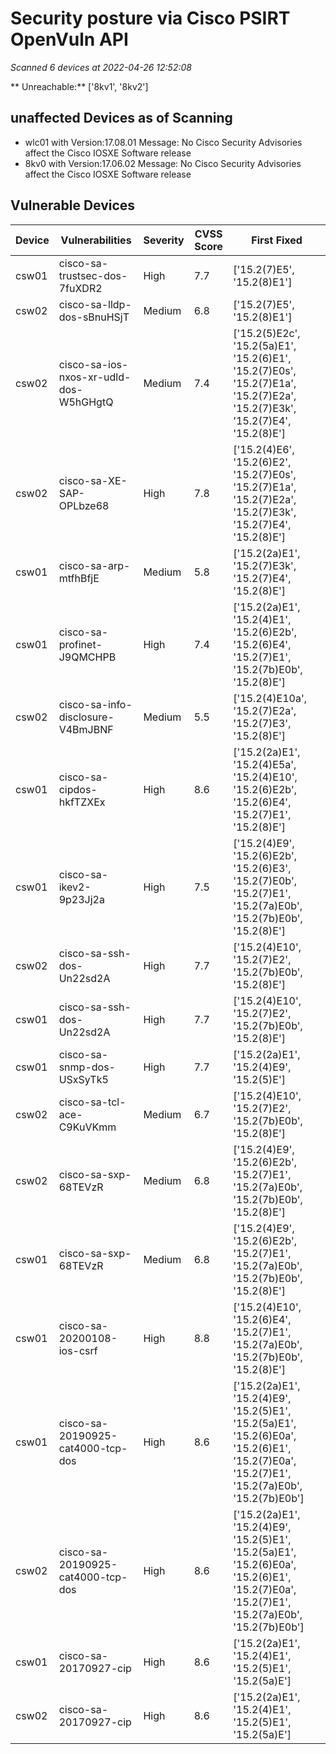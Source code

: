 
# Security posture via Cisco PSIRT OpenVuln API

*Scanned 6 devices at 2022-04-26 12:52:08*

** Unreachable:** ['8kv1', '8kv2']

## unaffected Devices as of Scanning
- wlc01 with Version:17.08.01 Message: No Cisco Security Advisories affect the Cisco IOSXE Software release
- 8kv0 with Version:17.06.02 Message: No Cisco Security Advisories affect the Cisco IOSXE Software release

## Vulnerable Devices
| Device | Vulnerabilities | Severity | CVSS Score |  First Fixed|
|--------|-----------------|----------|------------|-------------|
|csw01|cisco-sa-trustsec-dos-7fuXDR2| High|7.7|['15.2(7)E5', '15.2(8)E1']|
|csw02|cisco-sa-lldp-dos-sBnuHSjT| Medium|6.8|['15.2(7)E5', '15.2(8)E1']|
|csw02|cisco-sa-ios-nxos-xr-udld-dos-W5hGHgtQ| Medium|7.4|['15.2(5)E2c', '15.2(5a)E1', '15.2(6)E1', '15.2(7)E0s', '15.2(7)E1a', '15.2(7)E2a', '15.2(7)E3k', '15.2(7)E4', '15.2(8)E']|
|csw02|cisco-sa-XE-SAP-OPLbze68| High|7.8|['15.2(4)E6', '15.2(6)E2', '15.2(7)E0s', '15.2(7)E1a', '15.2(7)E2a', '15.2(7)E3k', '15.2(7)E4', '15.2(8)E']|
|csw01|cisco-sa-arp-mtfhBfjE| Medium|5.8|['15.2(2a)E1', '15.2(7)E3k', '15.2(7)E4', '15.2(8)E']|
|csw01|cisco-sa-profinet-J9QMCHPB| High|7.4|['15.2(2a)E1', '15.2(4)E1', '15.2(6)E2b', '15.2(6)E4', '15.2(7)E1', '15.2(7b)E0b', '15.2(8)E']|
|csw02|cisco-sa-info-disclosure-V4BmJBNF| Medium|5.5|['15.2(4)E10a', '15.2(7)E2a', '15.2(7)E3', '15.2(8)E']|
|csw01|cisco-sa-cipdos-hkfTZXEx| High|8.6|['15.2(2a)E1', '15.2(4)E5a', '15.2(4)E10', '15.2(6)E2b', '15.2(6)E4', '15.2(7)E1', '15.2(8)E']|
|csw01|cisco-sa-ikev2-9p23Jj2a| High|7.5|['15.2(4)E9', '15.2(6)E2b', '15.2(6)E3', '15.2(7)E0b', '15.2(7)E1', '15.2(7a)E0b', '15.2(7b)E0b', '15.2(8)E']|
|csw02|cisco-sa-ssh-dos-Un22sd2A| High|7.7|['15.2(4)E10', '15.2(7)E2', '15.2(7b)E0b', '15.2(8)E']|
|csw01|cisco-sa-ssh-dos-Un22sd2A| High|7.7|['15.2(4)E10', '15.2(7)E2', '15.2(7b)E0b', '15.2(8)E']|
|csw01|cisco-sa-snmp-dos-USxSyTk5| High|7.7|['15.2(2a)E1', '15.2(4)E9', '15.2(5)E']|
|csw02|cisco-sa-tcl-ace-C9KuVKmm| Medium|6.7|['15.2(4)E10', '15.2(7)E2', '15.2(7b)E0b', '15.2(8)E']|
|csw02|cisco-sa-sxp-68TEVzR| Medium|6.8|['15.2(4)E9', '15.2(6)E2b', '15.2(7)E1', '15.2(7a)E0b', '15.2(7b)E0b', '15.2(8)E']|
|csw01|cisco-sa-sxp-68TEVzR| Medium|6.8|['15.2(4)E9', '15.2(6)E2b', '15.2(7)E1', '15.2(7a)E0b', '15.2(7b)E0b', '15.2(8)E']|
|csw01|cisco-sa-20200108-ios-csrf| High|8.8|['15.2(4)E10', '15.2(6)E4', '15.2(7)E1', '15.2(7a)E0b', '15.2(7b)E0b', '15.2(8)E']|
|csw01|cisco-sa-20190925-cat4000-tcp-dos| High|8.6|['15.2(2a)E1', '15.2(4)E9', '15.2(5)E1', '15.2(5a)E1', '15.2(6)E0a', '15.2(6)E1', '15.2(7)E0a', '15.2(7)E1', '15.2(7a)E0b', '15.2(7b)E0b']|
|csw02|cisco-sa-20190925-cat4000-tcp-dos| High|8.6|['15.2(2a)E1', '15.2(4)E9', '15.2(5)E1', '15.2(5a)E1', '15.2(6)E0a', '15.2(6)E1', '15.2(7)E0a', '15.2(7)E1', '15.2(7a)E0b', '15.2(7b)E0b']|
|csw01|cisco-sa-20170927-cip| High|8.6|['15.2(2a)E1', '15.2(4)E1', '15.2(5)E1', '15.2(5a)E']|
|csw02|cisco-sa-20170927-cip| High|8.6|['15.2(2a)E1', '15.2(4)E1', '15.2(5)E1', '15.2(5a)E']|
